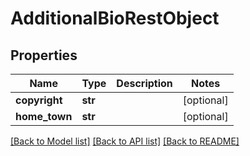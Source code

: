 # AdditionalBioRestObject

## Properties
Name | Type | Description | Notes
------------ | ------------- | ------------- | -------------
**copyright** | **str** |  | [optional] 
**home_town** | **str** |  | [optional] 

[[Back to Model list]](../README.md#documentation-for-models) [[Back to API list]](../README.md#documentation-for-api-endpoints) [[Back to README]](../README.md)

